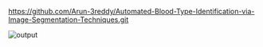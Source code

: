 https://github.com/Arun-3reddy/Automated-Blood-Type-Identification-via-Image-Segmentation-Techniques.git

![output](_demo_results.png)

